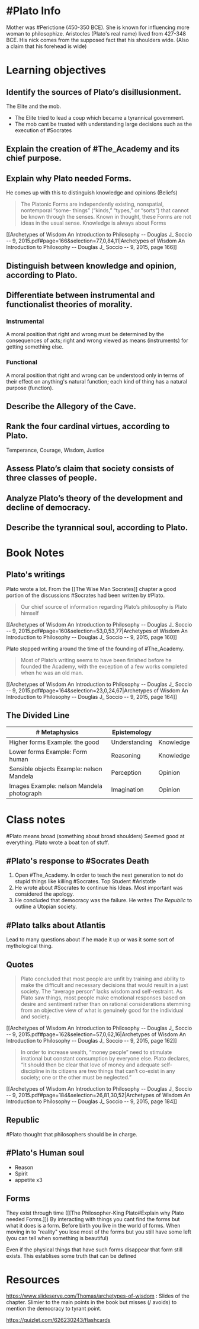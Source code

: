 # #Plato Info
Mother was #Perictione (450-350 BCE). She is known for influencing more woman to philosophize. 
Aristocles (Plato's real name) lived from 427-348 BCE.
His nick comes from the supposed fact that his shoulders wide. (Also a claim that his forehead is wide)
# Learning objectives

##  Identify the sources of Plato’s disillusionment. 

The Elite and the mob.
- The Elite tried to lead a coup which became a tyrannical government.
- The mob cant be trusted with understanding large decisions such as the execution of #Socrates 
##  Explain the creation of #The_Academy and its chief purpose. 


##  Explain why Plato needed Forms. 

He comes up with this to distinguish knowledge and opinions (Beliefs)

> The Platonic Forms are independently existing, nonspatial, nontemporal “some- things” (“kinds,” “types,” or “sorts”) that cannot be known through the senses. Known in thought, these Forms are not ideas in the usual sense. Knowledge is always about Forms

[[Archetypes of Wisdom An Introduction to Philosophy -- Douglas J_ Soccio -- 9, 2015.pdf#page=166&selection=77,0,84,11|Archetypes of Wisdom An Introduction to Philosophy -- Douglas J_ Soccio -- 9, 2015, page 166]]
## Distinguish between knowledge and opinion, according to Plato. 


## Differentiate between instrumental and functionalist theories of morality. 
### Instrumental
A moral position that right and wrong must be determined by the consequences of acts; right and wrong viewed as means (instruments) for getting something else.
### Functional
A moral position that right and wrong can be understood only in terms of their effect on anything's natural function; each kind of thing has a natural purpose (function).

##  Describe the Allegory of the Cave. 

##  Rank the four cardinal virtues, according to Plato. 

Temperance, Courage, Wisdom, Justice
##  Assess Plato’s claim that society consists of three classes of people. 

##  Analyze Plato’s theory of the development and decline of democracy. 
 
##  Describe the tyrannical soul, according to Plato.


# Book Notes

## Plato's writings
Plato wrote a lot. From the [[The Wise Man Socrates]] chapter a good portion of the discussions #Socrates had been written by #Plato.
> Our chief source of information regarding Plato’s philosophy is Plato himself

[[Archetypes of Wisdom An Introduction to Philosophy -- Douglas J_ Soccio -- 9, 2015.pdf#page=160&selection=53,0,53,77|Archetypes of Wisdom An Introduction to Philosophy -- Douglas J_ Soccio -- 9, 2015, page 160]]

 Plato stopped writing around the time of the founding of #The_Academy. 

> Most of Plato’s writing seems to have been finished before he founded the Academy, with the exception of a few works completed when he was an old man.

[[Archetypes of Wisdom An Introduction to Philosophy -- Douglas J_ Soccio -- 9, 2015.pdf#page=164&selection=23,0,24,67|Archetypes of Wisdom An Introduction to Philosophy -- Douglas J_ Soccio -- 9, 2015, page 164]]
## The Divided Line

| # Metaphysics                             | Epistemology  |           |
| ----------------------------------------- | ------------- | --------- |
| Higher forms Example: the good            | Understanding | Knowledge |
| Lower forms Example: Form human           | Reasoning     | Knowledge |
| Sensible objects Example: nelson Mandela  | Perception    | Opinion   |
| Images Example: nelson Mandela photograph | Imagination   | Opinion   |

# Class notes

#Plato means broad (something about broad shoulders)
Seemed good at everything.
Plato wrote a boat ton of stuff.

## #Plato's response to #Socrates Death
1. Open #The_Academy. In order to teach the next generation to not do stupid things like killing #Socrates. Top Student #Aristotle 
2. He wrote about #Socrates to continue his Ideas. Most important was considered the apology.
3. He concluded that democracy was the failure. He writes *The Republic* to outline a Utopian society.
## #Plato talks about Atlantis
Lead to many questions about if he made it up or was it some sort of mythological thing.

## Quotes
> Plato concluded that most people are unfit by training and ability to make the difficult and necessary decisions that would result in a just society. The “average person” lacks wisdom and self-restraint. As Plato saw things, most people make emotional responses based on desire and sentiment rather than on rational considerations stemming from an objective view of what is genuinely good for the individual and society.

[[Archetypes of Wisdom An Introduction to Philosophy -- Douglas J_ Soccio -- 9, 2015.pdf#page=162&selection=57,0,62,16|Archetypes of Wisdom An Introduction to Philosophy -- Douglas J_ Soccio -- 9, 2015, page 162]]

>  In order to increase wealth, “money people” need to stimulate irrational but constant consumption by everyone else. Plato declares, “It should then be clear that love of money and adequate self-discipline in its citizens are two things that can’t co-exist in any society; one or the other must be neglected.”

[[Archetypes of Wisdom An Introduction to Philosophy -- Douglas J_ Soccio -- 9, 2015.pdf#page=184&selection=26,81,30,52|Archetypes of Wisdom An Introduction to Philosophy -- Douglas J_ Soccio -- 9, 2015, page 184]]
## Republic 
#Plato thought that philosophers should be in charge.

## #Plato's Human soul
- Reason 
- Spirit 
- appetite x3

## Forms 
They exist through time ([[The Philosopher-King Plato#Explain why Plato needed Forms.]])
By interacting with things you cant find the forms but what it does is a form.
Before birth you live in the world of forms. When moving in to "reality" you lose most of the forms but you still have some left (you can tell when something is beautiful)

Even if the physical things that have such forms disappear that form still exists.
This establises some truth that can be defined
# Resources 
https://www.slideserve.com/Thomas/archetypes-of-wisdom : Slides of the chapter. Slimier to the main points in the book but misses (/ avoids) to mention the democracy to tyrant point.

https://quizlet.com/626230243/flashcards